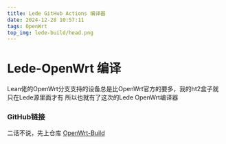 ```yaml
---
title: Lede GitHub Actions 编译器
date: 2024-12-28 10:57:11
tags: OpenWrt
top_img: lede-build/head.png
---
```


# Lede-OpenWrt 编译
Lean佬的OpenWrt分支支持的设备总是比OpenWrt官方的要多，我的ht2盒子就只在Lede源里面才有
所以也就有了这次的Lede OpenWrt编译器

### GitHub链接
二话不说，先上仓库 [OpenWrt-Build](https://github.com/Zhuangmoumou/OpenWrt-Build)
